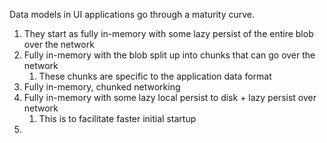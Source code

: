 Data models in UI applications go through a maturity curve.

1. They start as fully in-memory with some lazy persist of the entire blob over the network
2. Fully in-memory with the blob split up into chunks that can go over the network
	1. These chunks are specific to the application data format
3. Fully in-memory, chunked networking
4. Fully in-memory with some lazy local persist to disk + lazy persist over network
	1. This is to facilitate faster initial startup
5. 